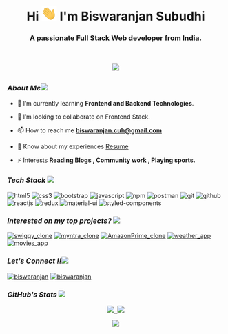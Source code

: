 
<h1 align="center">Hi <img src="https://raw.githubusercontent.com/ABSphreak/ABSphreak/master/gifs/Hi.gif" width="35"> I'm Biswaranjan Subudhi</h1><h3 align='center'>A passionate Full Stack Web developer from India.</h3>

<h1 align="center"><img width="450" src="https://camo.githubusercontent.com/992babdffd8c74a1502de375fbdf7e4d54773242/68747470733a2f2f6d656469612e67697068792e636f6d2f6d656469612f53576f536b4e36447854737a71494b4571762f67697068792e676966">
</h1>

<h3><i>About Me<img src="https://media0.giphy.com/media/Yqiw4XZ1LhMRRCL2ZO/giphy.gif?cid=ecf05e47h340606frgxceo0ffd3xjohtz4vlgsca6hturv4k&rid=giphy.gif&ct=g" width="50"/></i></h3>

- 🌱 I’m currently learning **Frontend and Backend Technologies**.

- 👯 I’m looking to collaborate on Frontend Stack.

- 📫 How to reach me **biswaranjan.cuh@gmail.com**

- 📄 Know about my experiences [Resume](https://drive.google.com/file/d/1WX_EeSeWtm9003tkGuPyu_S5doHO1mB1/view?usp=sharing)

- ⚡ Interests **Reading Blogs , Community work , Playing sports.**

<h3><i>Tech Stack <img src="https://camo.githubusercontent.com/beb64ff21c883e318e4f5db5231c2ba4175705bea1c9249e82a41ab375db4f75/68747470733a2f2f6d65646961322e67697068792e636f6d2f6d656469612f51737347456d706b79454f684243623765312f67697068792e6769663f6369643d656366303565343761306e336769316266716e74716d6f62386739616964316f796a327772336473336d67373030626c267269643d67697068792e676966" width="35"/></i></h3>

<p>
<img src="https://img.shields.io/badge/HTML5-E34F26?style=for-the-badge&logo=html5&logoColor=white" alt="html5"/>
<img src="https://img.shields.io/badge/CSS3-1572B6?style=for-the-badge&logo=css3&logoColor=white" alt="css3"/>
<img src="https://img.shields.io/badge/Bootstrap-563D7C?style=for-the-badge&logo=bootstrap&logoColor=white" alt="bootstrap"/>
<img src="https://img.shields.io/badge/JavaScript-323330?style=for-the-badge&logo=javascript&logoColor=F7DF1E" alt="javascript"/>
<img src="https://img.shields.io/badge/npm-CB3837?style=for-the-badge&logo=npm&logoColor=white" alt="npm"/>
<img src="https://img.shields.io/badge/Postman-FF6C37?style=for-the-badge&logo=Postman&logoColor=white" alt="postman"/>
<img src="https://img.shields.io/badge/Git-f44d27?style=for-the-badge&logo=git&logoColor=white" alt="git"/>
<img src="https://img.shields.io/badge/GitHub-100000?style=for-the-badge&logo=github&logoColor=white" alt="github"/>
<img src="https://img.shields.io/badge/React-20232A?style=for-the-badge&logo=react&logoColor=61DAFB" alt="reactjs" />
<img src="https://img.shields.io/badge/Redux-593D88?style=for-the-badge&logo=redux&logoColor=white" alt="redux" />
<img src="https://img.shields.io/badge/Material%20UI-007FFF?style=for-the-badge&logo=mui&logoColor=white" alt="material-ui"/>
<img src="https://img.shields.io/badge/styled--components-DB7093?style=for-the-badge&logo=styled-components&logoColor=white" alt="styled-components"/>
</p>
<h3><i>Interested on my top projects? <img src="https://media2.giphy.com/media/dqOQq1ToYzf8fWODSb/giphy.gif" width="50" /></i></h3>
<p align="left">
  <a href="https://github.com/icyflame21/Swiggy_Clone" target="blank"><img src="https://img.shields.io/static/v1?style=for-the-badge&message=Swiggy&color=FC8019&logo=swiggy&logoColor=FFFFFF&label=" alt="swiggy_clone" /></a> 
  <a href="https://github.com/icyflame21/Myntra-Clone" target="blank"><img src="https://img.shields.io/static/v1?style=for-the-badge&message=Myntra&color=E20074&logo=shopify&logoColor=FFFFFF&label=" alt="myntra_clone" /></a>   
  <a href="https://github.com/icyflame21/Amazon-Prime-Clone" target="blank"><img src="https://img.shields.io/static/v1?style=for-the-badge&message=Amazon Prime Video&color=00A8E1&logo=amazonprime&logoColor=FFFFFF&label=" alt="AmazonPrime_clone" /></a>   
<a href="https://github.com/icyflame21/SimplyWeather-App" target="blank"><img src="https://img.shields.io/static/v1?style=for-the-badge&message=Weather App&color=CB3837&logo=sonarcloud&logoColor=FFFFFF&label=" alt="weather_app" /></a>   
<a href="https://github.com/icyflame21/MovieApp" target="blank"><img src="https://img.shields.io/static/v1?style=for-the-badge&message=Movies App&color=004680&logo=The Movie Database&logoColor=FFFFFF&label=" alt="movies_app" /></a>   
</p>
<h3><i>Let's Connect !!<img src="https://raw.githubusercontent.com/ShahriarShafin/ShahriarShafin/main/Assets/handshake.gif" width="100" /></i></h3>
<p align="left">
<a href="https://www.linkedin.com/in/biswaranjan-subudhi-508158179/" target="blank"><img align="center" src="https://img.shields.io/badge/LinkedIn-0077B5?style=for-the-badge&logo=linkedin&logoColor=white" alt="biswaranjan" /></a>
  <a title="biswaranjan.cuh@gmail.com" href="mailto:biswaranjan.cuh@gmail.com" target="blank"><img align="center" src="https://img.shields.io/badge/Gmail-D14836?style=for-the-badge&logo=gmail&logoColor=white" alt="biswaranjan" /></a> 
</p>
<h3><i>GitHub's Stats <img src="https://camo.githubusercontent.com/f11b92476ee793cfe97f20e0564ab552bd9bd670179d7b6772c59bb4d3218ca6/68747470733a2f2f692e70696e696d672e636f6d2f6f726967696e616c732f36352f63342f66342f36356334663435323537316265313236316539633632336637646134383861632e676966" width="35"/></i></h3>
<p align="center">
<a href="https://github.com/icyflame21">
  <img height="160em" src="https://github-readme-stats-eight-theta.vercel.app/api?username=icyflame21&show_icons=true&theme=algolia&include_all_commits=false&count_private=true&locale=en"/>&nbsp;  <img height="160em" src="https://github-readme-stats-eight-theta.vercel.app/api/top-langs/?username=icyflame21&layout=compact&langs_count=8&theme=algolia"/>
</a></p>
<p align="center">
<a href="https://github.com/icyflame21/github-readme-streak-stats">
    <img src="https://github-readme-streak-stats.herokuapp.com?user=icyflame21&hide_border=true&date_format=M%20j%5B%2C%20Y%5D&fire=DD2727&background=2B3142&currStreakLabel=D5DDDB&ring=4ADD33&border=DDD95D6F&stroke=DDD5A3&currStreakNum=5361DD&sideNums=4ED4DD&sideLabels=DD71CF&dates=D5DDDB"/>
</a>
</p>
